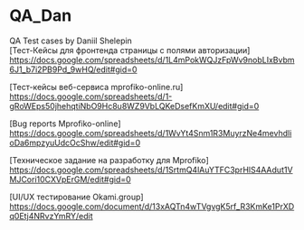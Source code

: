# QA_Dan
QA Test cases by Daniil Shelepin   
[Тест-Кейсы для фронтенда страницы с полями авторизации] https://docs.google.com/spreadsheets/d/1L4mPokWQJzFpWv9nobLIxBvbm6J1_b7i2PB9Pd_9wHQ/edit#gid=0 

[Тест-кейсы веб-сервиса mprofiko-online.ru] https://docs.google.com/spreadsheets/d/1-gRoWEps50jhehqtiNbO9Hc8u8WZ9VbLQKeDsefKmXU/edit#gid=0

[Bug reports Mprofiko-online] https://docs.google.com/spreadsheets/d/1WvYt4Snm1R3MuyrzNe4mevhdlioDa6mpzyuUdcOcShw/edit#gid=0

[Техническое задание на разработку для Mprofiko] https://docs.google.com/spreadsheets/d/1SrtmQ4lAuYTFC3prHlS4AAdut1VMJCori10CXVpErGM/edit#gid=0 

[UI/UX тестирование Okami.group] https://docs.google.com/document/d/13xAQTn4wTVgvgK5rf_R3KmKe1PrXDq0Etj4NRvzYmRY/edit
